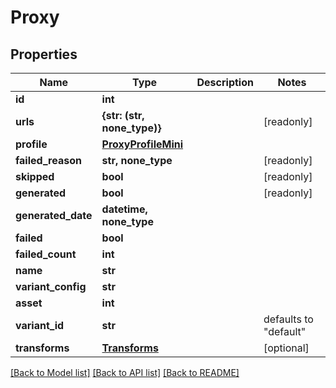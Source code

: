 # Proxy


## Properties

Name | Type | Description | Notes
------------ | ------------- | ------------- | -------------
**id** | **int** |  | 
**urls** | **{str: (str, none_type)}** |  | [readonly] 
**profile** | [**ProxyProfileMini**](ProxyProfileMini.md) |  | 
**failed_reason** | **str, none_type** |  | [readonly] 
**skipped** | **bool** |  | [readonly] 
**generated** | **bool** |  | [readonly] 
**generated_date** | **datetime, none_type** |  | 
**failed** | **bool** |  | 
**failed_count** | **int** |  | 
**name** | **str** |  | 
**variant_config** | **str** |  | 
**asset** | **int** |  | 
**variant_id** | **str** |  | defaults to "default"
**transforms** | [**Transforms**](Transforms.md) |  | [optional] 

[[Back to Model list]](../#documentation-for-models) [[Back to API list]](../#documentation-for-api-endpoints) [[Back to README]](../)



